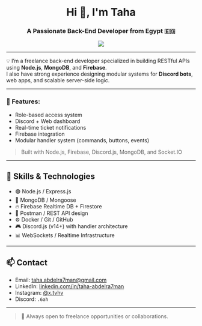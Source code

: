 <h1 align="center">Hi 👋, I'm Taha</h1>
<h3 align="center">A Passionate Back-End Developer from Egypt 🇪🇬</h3>

<p align="center">
  <img src="https://skillicons.dev/icons?i=nodejs,mongodb,firebase,express,git,docker,postman" />
</p>

---

💡 I’m a freelance back-end developer specialized in building RESTful APIs using **Node.js**, **MongoDB**, and **Firebase**.  
I also have strong experience designing modular systems for **Discord bots**, web apps, and scalable server-side logic.

---

### 🔧 Features:
- Role-based access system
- Discord + Web dashboard
- Real-time ticket notifications
- Firebase integration
- Modular handler system (commands, buttons, events)

> Built with Node.js, Firebase, Discord.js, MongoDB, and Socket.IO

---

## 📜 Skills & Technologies

- 🟢 Node.js / Express.js
- 🍃 MongoDB / Mongoose
- 🔥 Firebase Realtime DB + Firestore
- 🧪 Postman / REST API design
- ⚙️ Docker / Git / GitHub
- 🎮 Discord.js (v14+) with handler architecture
- 📊 WebSockets / Realtime Infrastructure

---

## 📫 Contact

- Email: taha.abdelra7man@gmail.com
- LinkedIn: [linkedin.com/in/taha-abdelra7man](https://linkedin.com/in/taha-abdelra7man)
- Instagram: [@x.tvhv](https://www.instagram.com/x.tvhv/)
- Discord: `.6ah`

---

> 💬 Always open to freelance opportunities or collaborations.
